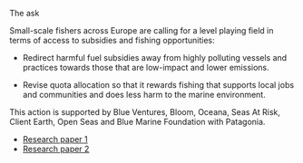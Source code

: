 The ask

Small-scale fishers across Europe are calling for a level playing field in terms of access to subsidies and fishing opportunities:

- Redirect harmful fuel subsidies away from highly polluting vessels and practices towards those that are low-impact and lower emissions.

- Revise quota allocation so that it rewards fishing that supports local jobs and communities and does less harm to the marine environment.

This action is supported by Blue Ventures, Bloom, Oceana, Seas At Risk, Client Earth, Open Seas and Blue Marine Foundation with Patagonia.

- [Research paper 1](https://makefishingfair.org/papers1)
- [Research paper 2](https://makefishingfair.org/papers2)
